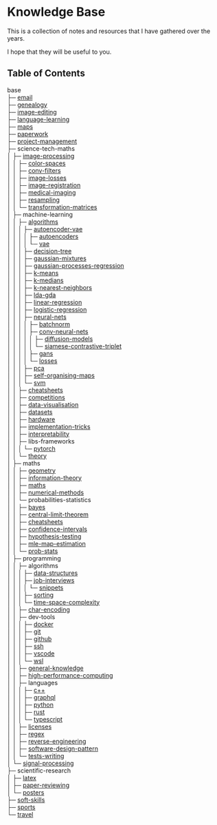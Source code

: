 # Knowledge Base

This is a collection of notes and resources that I have gathered over the years.

I hope that they will be useful to you.

## Table of Contents

base<br>
├─ [email](<base/email/email.md>)<br>
├─ [genealogy](<base/genealogy/genealogy.md>)<br>
├─ [image-editing](<base/image-editing/image-editing.md>)<br>
├─ [language-learning](<base/language-learning>)<br>
├─ [maps](<base/maps/maps.md>)<br>
├─ [paperwork](<base/paperwork>)<br>
├─ [project-management](<base/project-management>)<br>
├─ science-tech-maths<br>
│  ├─ [image-processing](<base/science-tech-maths/image-processing/terminology.md>)<br>
│  │  ├─ [color-spaces](<base/science-tech-maths/image-processing/color-spaces/color-spaces.md>)<br>
│  │  ├─ [conv-filters](<base/science-tech-maths/image-processing/conv-filters/conv-filters.md>)<br>
│  │  ├─ [image-losses](<base/science-tech-maths/image-processing/image-losses/image-losses.md>)<br>
│  │  ├─ [image-registration](<base/science-tech-maths/image-processing/image-registration/image-registration.md>)<br>
│  │  ├─ [medical-imaging](<base/science-tech-maths/image-processing/medical-imaging/medical-imaging.md>)<br>
│  │  ├─ [resampling](<base/science-tech-maths/image-processing/resampling/resampling.md>)<br>
│  │  └─ [transformation-matrices](<base/science-tech-maths/image-processing/transformation-matrices/matrices.md>)<br>
│  ├─ machine-learning<br>
│  │  ├─ [algorithms](<base/science-tech-maths/machine-learning/algorithms/ml-algorithms.md>)<br>
│  │  │  ├─ [autoencoder-vae](<base/science-tech-maths/machine-learning/algorithms/autoencoder-vae>)<br>
│  │  │  │  ├─ [autoencoders](<base/science-tech-maths/machine-learning/algorithms/autoencoder-vae/autoencoders/autoencoders.md>)<br>
│  │  │  │  └─ [vae](<base/science-tech-maths/machine-learning/algorithms/autoencoder-vae/vae/vae.md>)<br>
│  │  │  ├─ [decision-tree](<base/science-tech-maths/machine-learning/algorithms/decision-tree/decision-trees.md>)<br>
│  │  │  ├─ [gaussian-mixtures](<base/science-tech-maths/machine-learning/algorithms/gaussian-mixtures/gmm.md>)<br>
│  │  │  ├─ [gaussian-processes-regression](<base/science-tech-maths/machine-learning/algorithms/gaussian-processes-regression/gaussian-process.md>)<br>
│  │  │  ├─ [k-means](<base/science-tech-maths/machine-learning/algorithms/k-means/k-means.md>)<br>
│  │  │  ├─ [k-medians](<base/science-tech-maths/machine-learning/algorithms/k-medians/k-medians.md>)<br>
│  │  │  ├─ [k-nearest-neighbors](<base/science-tech-maths/machine-learning/algorithms/k-nearest-neighbors/knn.md>)<br>
│  │  │  ├─ [lda-gda](<base/science-tech-maths/machine-learning/algorithms/lda-gda/lda-gda.md>)<br>
│  │  │  ├─ [linear-regression](<base/science-tech-maths/machine-learning/algorithms/linear-regression>)<br>
│  │  │  ├─ [logistic-regression](<base/science-tech-maths/machine-learning/algorithms/logistic-regression/logistic-regression.md>)<br>
│  │  │  ├─ [neural-nets](<base/science-tech-maths/machine-learning/algorithms/neural-nets/neural-networks.md>)<br>
│  │  │  │  ├─ [batchnorm](<base/science-tech-maths/machine-learning/algorithms/neural-nets/batchnorm/batchnorm.md>)<br>
│  │  │  │  ├─ [conv-neural-nets](<base/science-tech-maths/machine-learning/algorithms/neural-nets/conv-neural-nets/cnn.md>)<br>
│  │  │  │  │  ├─ [diffusion-models](<base/science-tech-maths/machine-learning/algorithms/neural-nets/conv-neural-nets/diffusion-models/diffusion-models.md>)<br>
│  │  │  │  │  └─ [siamese-contrastive-triplet](<base/science-tech-maths/machine-learning/algorithms/neural-nets/conv-neural-nets/siamese-contrastive-triplet/contrastive-learning.md>)<br>
│  │  │  │  ├─ [gans](<base/science-tech-maths/machine-learning/algorithms/neural-nets/gans/gan.md>)<br>
│  │  │  │  └─ [losses](<base/science-tech-maths/machine-learning/algorithms/neural-nets/losses/losses.md>)<br>
│  │  │  ├─ [pca](<base/science-tech-maths/machine-learning/algorithms/pca/pca.md>)<br>
│  │  │  ├─ [self-organising-maps](<base/science-tech-maths/machine-learning/algorithms/self-organising-maps/self-organising-maps.md>)<br>
│  │  │  └─ [svm](<base/science-tech-maths/machine-learning/algorithms/svm/svm.md>)<br>
│  │  ├─ [cheatsheets](<base/science-tech-maths/machine-learning/cheatsheets>)<br>
│  │  ├─ [competitions](<base/science-tech-maths/machine-learning/competitions/competitions.md>)<br>
│  │  ├─ [data-visualisation](<base/science-tech-maths/machine-learning/data-visualisation/data-visualization.md>)<br>
│  │  ├─ [datasets](<base/science-tech-maths/machine-learning/datasets/find-datasets.md>)<br>
│  │  ├─ [hardware](<base/science-tech-maths/machine-learning/hardware/gpu-providers.md>)<br>
│  │  ├─ [implementation-tricks](<base/science-tech-maths/machine-learning/implementation-tricks/implementation-tricks.md>)<br>
│  │  ├─ [interpretability](<base/science-tech-maths/machine-learning/interpretability/interpretability.md>)<br>
│  │  ├─ libs-frameworks<br>
│  │  │  └─ [pytorch](<base/science-tech-maths/machine-learning/libs-frameworks/pytorch/pytorch.md>)<br>
│  │  └─ [theory](<base/science-tech-maths/machine-learning/theory/machine-learning.md>)<br>
│  ├─ maths<br>
│  │  ├─ [geometry](<base/science-tech-maths/maths/geometry/geometry.md>)<br>
│  │  ├─ [information-theory](<base/science-tech-maths/maths/information-theory>)<br>
│  │  ├─ [maths](<base/science-tech-maths/maths/maths/maths.md>)<br>
│  │  ├─ [numerical-methods](<base/science-tech-maths/maths/numerical-methods/numerical-methods.md>)<br>
│  │  └─ probabilities-statistics<br>
│  │     ├─ [bayes](<base/science-tech-maths/maths/probabilities-statistics/bayes>)<br>
│  │     ├─ [central-limit-theorem](<base/science-tech-maths/maths/probabilities-statistics/central-limit-theorem/clt.md>)<br>
│  │     ├─ [cheatsheets](<base/science-tech-maths/maths/probabilities-statistics/cheatsheets>)<br>
│  │     ├─ [confidence-intervals](<base/science-tech-maths/maths/probabilities-statistics/confidence-intervals/95 CI Confidence Intervals.md>)<br>
│  │     ├─ [hypothesis-testing](<base/science-tech-maths/maths/probabilities-statistics/hypothesis-testing/Hypothesis testing.md>)<br>
│  │     ├─ [mle-map-estimation](<base/science-tech-maths/maths/probabilities-statistics/mle-map-estimation/mle-map.md>)<br>
│  │     └─ [prob-stats](<base/science-tech-maths/maths/probabilities-statistics/prob-stats/probabilities.md>)<br>
│  ├─ programming<br>
│  │  ├─ algorithms<br>
│  │  │  ├─ [data-structures](<base/science-tech-maths/programming/algorithms/data-structures>)<br>
│  │  │  ├─ [job-interviews](<base/science-tech-maths/programming/algorithms/job-interviews>)<br>
│  │  │  │  └─ [snippets](<base/science-tech-maths/programming/algorithms/job-interviews/snippets>)<br>
│  │  │  ├─ [sorting](<base/science-tech-maths/programming/algorithms/sorting/sorting.md>)<br>
│  │  │  └─ [time-space-complexity](<base/science-tech-maths/programming/algorithms/time-space-complexity/big-o.md>)<br>
│  │  ├─ [char-encoding](<base/science-tech-maths/programming/char-encoding/char-encoding.md>)<br>
│  │  ├─ dev-tools<br>
│  │  │  ├─ [docker](<base/science-tech-maths/programming/dev-tools/docker/docker.md>)<br>
│  │  │  ├─ [git](<base/science-tech-maths/programming/dev-tools/git/git.md>)<br>
│  │  │  ├─ [github](<base/science-tech-maths/programming/dev-tools/github/github.md>)<br>
│  │  │  ├─ [ssh](<base/science-tech-maths/programming/dev-tools/ssh/ssh.md>)<br>
│  │  │  ├─ [vscode](<base/science-tech-maths/programming/dev-tools/vscode/vscode.md>)<br>
│  │  │  └─ [wsl](<base/science-tech-maths/programming/dev-tools/wsl/wsl.md>)<br>
│  │  ├─ [general-knowledge](<base/science-tech-maths/programming/general-knowledge/general-knowledge.md>)<br>
│  │  ├─ [high-performance-computing](<base/science-tech-maths/programming/high-performance-computing/hpc.md>)<br>
│  │  ├─ languages<br>
│  │  │  ├─ [c++](<base/science-tech-maths/programming/languages/c++/c++.md>)<br>
│  │  │  ├─ [graphql](<base/science-tech-maths/programming/languages/graphql/graphql.md>)<br>
│  │  │  ├─ [python](<base/science-tech-maths/programming/languages/python/python.md>)<br>
│  │  │  ├─ [rust](<base/science-tech-maths/programming/languages/rust/rust.md>)<br>
│  │  │  └─ [typescript](<base/science-tech-maths/programming/languages/typescript/typescript.md>)<br>
│  │  ├─ [licenses](<base/science-tech-maths/programming/licenses/licenses.md>)<br>
│  │  ├─ [regex](<base/science-tech-maths/programming/regex/regex.md>)<br>
│  │  ├─ [reverse-engineering](<base/science-tech-maths/programming/reverse-engineering/reverse-engineering.md>)<br>
│  │  ├─ [software-design-pattern](<base/science-tech-maths/programming/software-design-pattern/design-patterns.md>)<br>
│  │  └─ [tests-writing](<base/science-tech-maths/programming/tests-writing/tests.md>)<br>
│  └─ [signal-processing](<base/science-tech-maths/signal-processing/signal-processing.md>)<br>
├─ scientific-research<br>
│  ├─ [latex](<base/scientific-research/latex/latex.md>)<br>
│  ├─ [paper-reviewing](<base/scientific-research/paper-reviewing/paper-reviewing.md>)<br>
│  └─ [posters](<base/scientific-research/posters/posters.md>)<br>
├─ [soft-skills](<base/soft-skills>)<br>
├─ [sports](<base/sports/sports.md>)<br>
└─ [travel](<base/travel/travel.md>)<br>